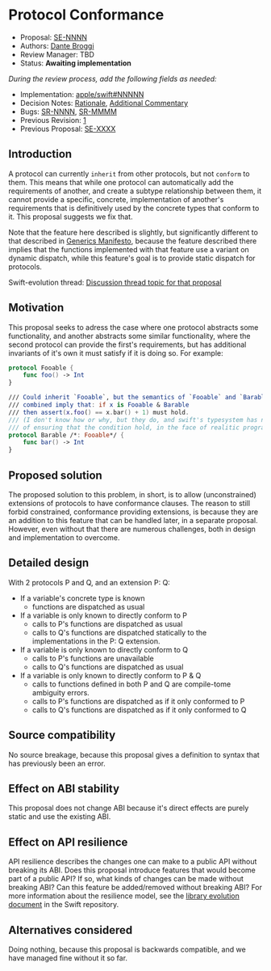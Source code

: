# Protocol Conformance

* Proposal: [SE-NNNN](NNNN-filename.md)
* Authors: [Dante Broggi](https://github.com/Dante-Broggi)
* Review Manager: TBD
* Status: **Awaiting implementation**

*During the review process, add the following fields as needed:*

* Implementation: [apple/swift#NNNNN](https://github.com/apple/swift/pull/NNNNN)
* Decision Notes: [Rationale](https://lists.swift.org/pipermail/swift-evolution/), [Additional Commentary](https://lists.swift.org/pipermail/swift-evolution/)
* Bugs: [SR-NNNN](https://bugs.swift.org/browse/SR-NNNN), [SR-MMMM](https://bugs.swift.org/browse/SR-MMMM)
* Previous Revision: [1](https://github.com/apple/swift-evolution/blob/...commit-ID.../proposals/NNNN-filename.md)
* Previous Proposal: [SE-XXXX](XXXX-filename.md)

## Introduction

A protocol can currently `inherit` from other protocols, but not `conform` to them. This means that while one protocol can automatically add the requirements of another, and create a subtype relationship between them, it cannot provide a specific, concrete, implementation of another's requirements that is definitively used by the concrete types that conform to it. This proposal suggests we fix that.

Note that the feature here described is slightly, but significantly different to that described in [Generics Manifesto](https://github.com/apple/swift/blob/master/docs/GenericsManifesto.md#conditional-conformances-via-protocol-extensions), because the feature described there implies that the functions implemented with that feature use a variant on dynamic dispatch, while this feature's goal is to provide static dispatch for protocols.

Swift-evolution thread: [Discussion thread topic for that proposal](https://lists.swift.org/pipermail/swift-evolution/)

## Motivation

This proposal seeks to adress the case where one protocol abstracts some functionality, and another abstracts some similar functionality, where the second protocol can provide the first's requirements, but has additional invariants of it's own it must satisfy if it is doing so. For example:
```swift
protocol Fooable {
	func foo() -> Int
}

/// Could inherit `Fooable`, but the semantics of `Fooable` and `Barable`
/// combined imply that: if x is Fooable & Barable
/// then assert(x.foo() == x.bar() + 1) must hold.
/// (I don't know how or why, but they do, and swift's typesystem has no way
/// of ensuring that the condition hold, in the face of realitic programmers)
protocol Barable /*: Fooable*/ {
	func bar() -> Int
}

```

## Proposed solution

The proposed solution to this problem, in short, is to allow (unconstrained) extensions of protocols to have conformance clauses.
The reason to still forbid constrained, conformance providing extensions, is because they are an addition to this feature that can be handled later, in a separate proposal. However, even without that there are numerous challenges, both in design and implementation to overcome.

## Detailed design

With 2 protocols P and Q, and an extension P: Q:
- If a variable's concrete type is known
	- functions are dispatched as usual
- If a variable is only known to directly conform to P
	- calls to P's functions are dispatched as usual
	- calls to Q's functions are dispatched statically to the implementations in the P: Q extension.
- If a variable is only known to directly conform to Q
	- calls to P's functions are unavailable
	- calls to Q's functions are dispatched as usual
- If a variable is only known to directly conform to P & Q
	- calls to functions defined in both P and Q are compile-tome ambiguity errors.
	- calls to P's functions are dispatched as if it only conformed to P
	- calls to Q's functions are dispatched as if it only conformed to Q

<!--
An example:

`\` `swift
/// TODO: FIXME:
protocol P {
	func foo() -> Int
	func baz()
}

protocol Q {
	func bar() -> Double
	func baz()
	func zaz()
}

extension P: Q {
	/// this function *must* be defined in this extension because `P` does not
	/// have a function with the same signature, and Q does not have a default
	/// implementation for it.
	func bar() -> Double {
		print("P: Q - bar")
		return Double(foo())
	}

	/// this function *may* be defined in this extension because `P` has a
	/// function with the same signature. If it is, it is considered to be a
	/// normal default implenentation for P.baz()
	func baz() -> Double {
		print("P: Q - baz")
	}

	/// this function *may* be defined in this extension because `P` does not
	/// have a function with the same signature, and Q has a default
	/// implementation for it.
	//func zaz() -> Double {
	//	print("P: Q - zaz")
	//	return Double(foo())
	//}
}

extension Q {
	/// a default implementation for Q.zaz()
	func zaz() -> Double {
		print("Q - zaz")
		return 0
	}
}

struct S1: P {
	/// this function *must* be defined, as usual.
	func foo() -> Int {
		print("S1 - foo")
		return 42
	}

	/// this function *must* be defined, as usual.
	func baz() {
		print("S1 - baz")
	}
}

struct S2: P, Q {

	/// this function *must* be defined, as usual.
	func foo() -> Int {
		print("S2 - foo")
		return 0
	}

	/// this function *must* be defined, as usual.
	func baz() {
		print("S2 - baz")
	}

	/// this function *may* be defined because `P` conforms to `Q`
	//func bar() -> Double {
	//	print("S2 - bar")
	//	return Double(foo())
	//}

	/// this function *may* be defined because `Q` has a default implementation
	//func zaz() -> Double {
	//	print("S2 - zaz")
	//	return 42
	//}
}

let s1 = S1()
let s2 = S2()

let p1 : P = s1
let p2 : P = s2

let q1 : Q = s1
let q2 : Q = s2

let pq1 : P & Q = s1
let pq2 : P & Q = s2

///
s1.foo() // "S1 - foo"
s2.foo() // "S2 - foo"
s1.baz() // "S1 - baz"
s2.baz() // "S2 - baz"

s1.bar() // "P: Q - bar"
s2.bar() // "P: Q - bar"
s1.zaz() // "Q - zaz"
s2.zaz() // "Q - zaz"

///
p1.foo() // P -> "S1 - foo"
p2.foo() // P -> "S2 - foo"
p1.baz() // P -> "S1 - baz"
p2.baz() // P -> "S2 - baz"

p1.bar() // P: Q -> "S1 - foo"
p2.foo() // P -> "S2 - foo"
p1.baz() // P -> "S1 - baz"
p2.baz() // P -> "S2 - baz"

q1.baz() // P -> "S1 - baz"
q2.baz() // P -> "S2 - baz"

`\` `
 -->

## Source compatibility

No source breakage, because this proposal gives a definition to syntax that has previously been an error.

## Effect on ABI stability

This proposal does not change ABI because it's direct effects are purely static and use the existing ABI.

## Effect on API resilience

API resilience describes the changes one can make to a public API
without breaking its ABI. Does this proposal introduce features that
would become part of a public API? If so, what kinds of changes can be
made without breaking ABI? Can this feature be added/removed without
breaking ABI? For more information about the resilience model, see the
[library evolution
document](https://github.com/apple/swift/blob/master/docs/LibraryEvolution.rst)
in the Swift repository.

## Alternatives considered

Doing nothing, because this proposal is backwards compatible, and we have managed fine without it so far.

